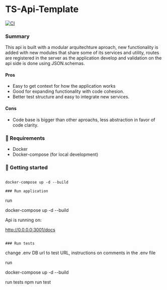 
# TS-Api-Template
[![CI](https://github.com/caiocampoos/ts-api-template/actions/workflows/CI.yml/badge.svg?branch=main)](https://github.com/caiocampoos/ts-api-template/actions/workflows/CI.yml)

  

###  Summary
This api is built with a modular arquitechture aproach, new functionality is added with new modules that share some of its services and utility, routes are registered in the server as the application develop and validation on the api side is done using JSON.schemas. 

  
  #### Pros 
- Easy to get context for how the application works
- Good for expanding functionality with code cohesion. 
- Better test structure and easy to integrate new services.

#### Cons
- Code base is bigger than other aproachs, less abstraction in favor of code clarity.

### :rocket: Requirements
- Docker 
- Docker-compose (for local development)
  
### :checkered_flag: Getting started
 ```

docker-compose up -d --build

### Run application
```
run

docker-compose up -d --build

Api is running on:

http://0.0.0.0:3001/docs


```

### Run tests

```
change .env DB url to test URL, instructions on comments in the .env file

run

docker-compose up -d --build

run tests
npm run test

```

